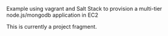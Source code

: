 Example using vagrant and Salt Stack to provision a multi-tier node.js/mongodb application in EC2

This is currently a project fragment.
